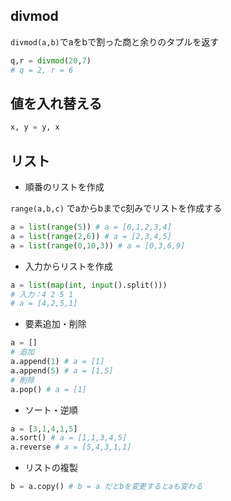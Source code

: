## divmod
`divmod(a,b)`でaをbで割った商と余りのタプルを返す
```py
q,r = divmod(20,7)
# q = 2, r = 6
```
## 値を入れ替える
```py
x, y = y, x
```
## リスト
* 順番のリストを作成

`range(a,b,c)` でaからbまでc刻みでリストを作成する
```py
a = list(range(5)) # a = [0,1,2,3,4]
a = list(range(2,6)) # a = [2,3,4,5]
a = list(range(0,10,3)) # a = [0,3,6,9]
```
* 入力からリストを作成
```py
a = list(map(int, input().split()))
# 入力：4 2 5 1
# a = [4,2,5,1]
```
* 要素追加・削除
```py
a = []
# 追加
a.append(1) # a = [1]
a.append(5) # a = [1,5]
# 削除
a.pop() # a = [1]
```
* ソート・逆順
```py
a = [3,1,4,1,5]
a.sort() # a = [1,1,3,4,5]
a.reverse # a = [5,4,3,1,1]
```
* リストの複製
```py
b = a.copy() # b = a だとbを変更するとaも変わる
```
